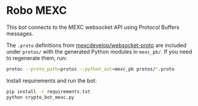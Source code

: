 # Robo MEXC

This bot connects to the MEXC websocket API using Protocol Buffers messages.

The `.proto` definitions from [mexcdevelop/websocket-proto](https://github.com/mexcdevelop/websocket-proto)
are included under `protos/` with the generated Python modules in `mexc_pb/`.
If you need to regenerate them, run:

```bash
protoc --proto_path=protos --python_out=mexc_pb protos/*.proto
```

Install requirements and run the bot:

```bash
pip install -r requirements.txt
python crypto_bot_mexc.py
```
